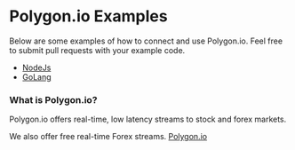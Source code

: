 # Polygon.io Examples
Below are some examples of how to connect and use Polygon.io. Feel free to submit pull requests with your example code.

- [NodeJs](./nodejs)
- [GoLang](./golang/main.go)


### What is Polygon.io?
Polygon.io offers real-time, low latency streams to stock and forex markets.

We also offer free real-time Forex streams. [Polygon.io](https://polygon.io/)
